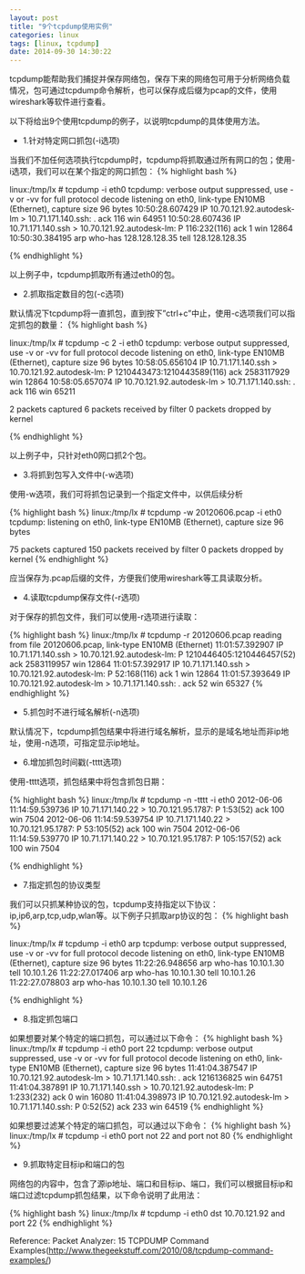 ```yaml
---
layout: post
title: "9个tcpdump使用实例"
categories: linux
tags: [linux, tcpdump]
date: 2014-09-30 14:30:22
---
```


tcpdump能帮助我们捕捉并保存网络包，保存下来的网络包可用于分析网络负载情况，包可通过tcpdump命令解析，也可以保存成后缀为pcap的文件，使用wireshark等软件进行查看。

 

以下将给出9个使用tcpdump的例子，以说明tcpdump的具体使用方法。

 

* 1.针对特定网口抓包(-i选项)

当我们不加任何选项执行tcpdump时，tcpdump将抓取通过所有网口的包；使用-i选项，我们可以在某个指定的网口抓包：
{% highlight bash %}

linux:/tmp/lx # tcpdump -i eth0
tcpdump: verbose output suppressed, use -v or -vv for full protocol decode
listening on eth0, link-type EN10MB (Ethernet), capture size 96 bytes
10:50:28.607429 IP 10.70.121.92.autodesk-lm > 10.71.171.140.ssh: . ack 116 win 64951
10:50:28.607436 IP 10.71.171.140.ssh > 10.70.121.92.autodesk-lm: P 116:232(116) ack 1 win 12864
10:50:30.384195 arp who-has 128.128.128.35 tell 128.128.128.35

{% endhighlight %}

以上例子中，tcpdump抓取所有通过eth0的包。

 

* 2.抓取指定数目的包(-c选项)

默认情况下tcpdump将一直抓包，直到按下”ctrl+c”中止，使用-c选项我们可以指定抓包的数量：
{% highlight bash %}

linux:/tmp/lx # tcpdump -c 2 -i eth0
tcpdump: verbose output suppressed, use -v or -vv for full protocol decode
listening on eth0, link-type EN10MB (Ethernet), capture size 96 bytes
10:58:05.656104 IP 10.71.171.140.ssh > 10.70.121.92.autodesk-lm: P 1210443473:1210443589(116) ack 2583117929 win 12864
10:58:05.657074 IP 10.70.121.92.autodesk-lm > 10.71.171.140.ssh: . ack 116 win 65211

2 packets captured
6 packets received by filter
0 packets dropped by kernel

{% endhighlight %}

以上例子中，只针对eth0网口抓2个包。

 

* 3.将抓到包写入文件中(-w选项)

使用-w选项，我们可将抓包记录到一个指定文件中，以供后续分析

{% highlight bash %}
linux:/tmp/lx # tcpdump -w 20120606.pcap -i eth0
tcpdump: listening on eth0, link-type EN10MB (Ethernet), capture size 96 bytes

75 packets captured
150 packets received by filter
0 packets dropped by kernel
{% endhighlight %}

应当保存为.pcap后缀的文件，方便我们使用wireshark等工具读取分析。

 

* 4.读取tcpdump保存文件(-r选项)

对于保存的抓包文件，我们可以使用-r选项进行读取：

{% highlight bash %}
linux:/tmp/lx # tcpdump -r 20120606.pcap
reading from file 20120606.pcap, link-type EN10MB (Ethernet)
11:01:57.392907 IP 10.71.171.140.ssh > 10.70.121.92.autodesk-lm: P 1210446405:1210446457(52) ack 2583119957 win 12864
11:01:57.392917 IP 10.71.171.140.ssh > 10.70.121.92.autodesk-lm: P 52:168(116) ack 1 win 12864
11:01:57.393649 IP 10.70.121.92.autodesk-lm > 10.71.171.140.ssh: . ack 52 win 65327
{% endhighlight %}

 

* 5.抓包时不进行域名解析(-n选项)

默认情况下，tcpdump抓包结果中将进行域名解析，显示的是域名地址而非ip地址，使用-n选项，可指定显示ip地址。

 

* 6.增加抓包时间戳(-tttt选项)

使用-tttt选项，抓包结果中将包含抓包日期：

{% highlight bash %}
linux:/tmp/lx # tcpdump -n -tttt -i eth0
2012-06-06 11:14:59.539736 IP 10.71.171.140.22 > 10.70.121.95.1787: P 1:53(52) ack 100 win 7504
2012-06-06 11:14:59.539754 IP 10.71.171.140.22 > 10.70.121.95.1787: P 53:105(52) ack 100 win 7504
2012-06-06 11:14:59.539770 IP 10.71.171.140.22 > 10.70.121.95.1787: P 105:157(52) ack 100 win 7504

{% endhighlight %}
 

* 7.指定抓包的协议类型

我们可以只抓某种协议的包，tcpdump支持指定以下协议：ip,ip6,arp,tcp,udp,wlan等。以下例子只抓取arp协议的包：
{% highlight bash %}

linux:/tmp/lx # tcpdump -i eth0 arp
tcpdump: verbose output suppressed, use -v or -vv for full protocol decode
listening on eth0, link-type EN10MB (Ethernet), capture size 96 bytes
11:22:26.948656 arp who-has 10.10.1.30 tell 10.10.1.26
11:22:27.017406 arp who-has 10.10.1.30 tell 10.10.1.26
11:22:27.078803 arp who-has 10.10.1.30 tell 10.10.1.26

{% endhighlight %}

 

* 8.指定抓包端口

如果想要对某个特定的端口抓包，可以通过以下命令：
{% highlight bash %}
linux:/tmp/lx # tcpdump -i eth0 port 22
tcpdump: verbose output suppressed, use -v or -vv for full protocol decode
listening on eth0, link-type EN10MB (Ethernet), capture size 96 bytes
11:41:04.387547 IP 10.70.121.92.autodesk-lm > 10.71.171.140.ssh: . ack 1216136825 win 64751
11:41:04.387891 IP 10.71.171.140.ssh > 10.70.121.92.autodesk-lm: P 1:233(232) ack 0 win 16080
11:41:04.398973 IP 10.70.121.92.autodesk-lm > 10.71.171.140.ssh: P 0:52(52) ack 233 win 64519
{% endhighlight %}

如果想要过滤某个特定的端口抓包，可以通过以下命令：
{% highlight bash %}
linux:/tmp/lx # tcpdump -i eth0 port not 22 and port not 80
{% endhighlight %}

 

* 9.抓取特定目标ip和端口的包

网络包的内容中，包含了源ip地址、端口和目标ip、端口，我们可以根据目标ip和端口过滤tcpdump抓包结果，以下命令说明了此用法：

{% highlight bash %}
linux:/tmp/lx # tcpdump -i eth0 dst 10.70.121.92 and port 22
{% endhighlight %}

 

Reference: Packet Analyzer: 15 TCPDUMP Command Examples(http://www.thegeekstuff.com/2010/08/tcpdump-command-examples/)

 
